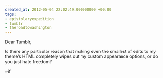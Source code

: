 ```yaml
---
created_at: 2012-05-04 22:02:49.000000000 +00:00
tags:
- epistolaryexpedition
- tumblr
- theroadtowashington
---
```


Dear Tumblr,

Is there any particular reason that making even the smallest of edits to
my theme’s HTML completely wipes out my custom appearance options, or do
you just hate freedom?

~if
